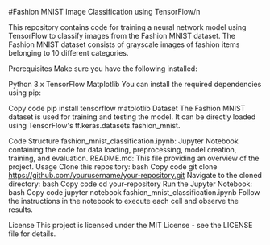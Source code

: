 #Fashion MNIST Image Classification using TensorFlow/n

This repository contains code for training a neural network model using TensorFlow to classify images from the Fashion MNIST dataset. The Fashion MNIST dataset consists of grayscale images of fashion items belonging to 10 different categories.

Prerequisites
Make sure you have the following installed:

Python 3.x
TensorFlow
Matplotlib
You can install the required dependencies using pip:

Copy code
pip install tensorflow matplotlib
Dataset
The Fashion MNIST dataset is used for training and testing the model. It can be directly loaded using TensorFlow's tf.keras.datasets.fashion_mnist.

Code Structure
fashion_mnist_classification.ipynb: Jupyter Notebook containing the code for data loading, preprocessing, model creation, training, and evaluation.
README.md: This file providing an overview of the project.
Usage
Clone this repository:
bash
Copy code
git clone https://github.com/yourusername/your-repository.git
Navigate to the cloned directory:
bash
Copy code
cd your-repository
Run the Jupyter Notebook:
bash
Copy code
jupyter notebook fashion_mnist_classification.ipynb
Follow the instructions in the notebook to execute each cell and observe the results.

License
This project is licensed under the MIT License - see the LICENSE file for details.
